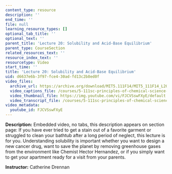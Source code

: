 ```yaml
---
content_type: resource
description: ''
end_time: ''
file: null
learning_resource_types: []
optional_tab_title: ''
optional_text: ''
parent_title: 'Lecture 20: Solubility and Acid-Base Equilibrium'
parent_type: CourseSection
related_resources_text: ''
resource_index_text: ''
resourcetype: Video
start_time: ''
title: 'Lecture 20: Solubility and Acid-Base Equilibrium'
uid: d6637e6b-3f97-fce4-30ad-fd13c2b8ed0f
video_files:
  archive_url: https://archive.org/download/MIT5.111F14/MIT5_111F14_L20_300k.mp4
  video_captions_file: /courses/5-111sc-principles-of-chemical-science-fall-2014/897f42272d565e4ea83def6ac634fec9_FJCVSswFXyE.vtt
  video_thumbnail_file: https://img.youtube.com/vi/FJCVSswFXyE/default.jpg
  video_transcript_file: /courses/5-111sc-principles-of-chemical-science-fall-2014/d016654bce12c0dec3ad433d18cfdbfe_FJCVSswFXyE.pdf
video_metadata:
  youtube_id: FJCVSswFXyE
---
```


**Description:** Embedded video, no tabs, this description appears on section page: If you have ever tried to get a stain out of a favorite garment or struggled to clean your bathtub after a long period of neglect, this lecture is for you. Understanding solubility is important whether you want to design a new cancer drug, want to save the planet by removing greenhouse gases from the environment like Chemist Hector Hernandez, or if you simply want to get your apartment ready for a visit from your parents.

**Instructor:** Catherine Drennan